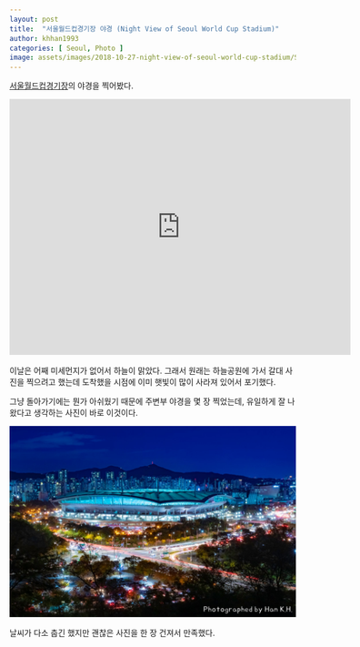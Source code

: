 ```yaml
---
layout: post
title:  "서울월드컵경기장 야경 (Night View of Seoul World Cup Stadium)"
author: khhan1993
categories: [ Seoul, Photo ]
image: assets/images/2018-10-27-night-view-of-seoul-world-cup-stadium/Seoul_World_Cup_Stadium_By_Han_KH.jpg
---
```


[서울월드컵경기장](http://www.sisul.or.kr/open_content/worldcup/)의 야경을 찍어봤다.

<iframe src="https://www.google.com/maps/embed?pb=!1m14!1m8!1m3!1d6324.879704777458!2d126.89727700000002!3d37.568259!3m2!1i1024!2i768!4f13.1!3m3!1m2!1s0x0%3A0x680de03f7adc4155!2z7ISc7Jq47JuU65Oc7Lu16rK96riw7J6l!5e0!3m2!1sko!2skr!4v1557458048395!5m2!1sko!2skr" width="600" height="450" frameborder="0" style="border:0" allowfullscreen></iframe>

이날은 어째 미세먼지가 없어서 하늘이 맑았다. 그래서 원래는 하늘공원에 가서 갈대 사진을 찍으려고 했는데 도착했을 시점에 이미 햇빛이 많이 사라져 있어서 포기했다.

그냥 돌아가기에는 뭔가 아쉬웠기 때문에 주변부 야경을 몇 장 찍었는데, 유일하게 잘 나왔다고 생각하는 사진이 바로 이것이다.

![Seoul_World_Cup_Stadium_By_Han_KH](/assets/images/2018-10-27-night-view-of-seoul-world-cup-stadium/Seoul_World_Cup_Stadium_By_Han_KH.jpg)

날씨가 다소 춥긴 했지만 괜찮은 사진을 한 장 건져서 만족했다.